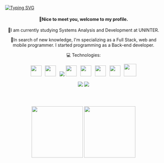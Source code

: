 [![Typing SVG](https://readme-typing-svg.herokuapp.com/?color=00FFFF&size=35&center=true&vCenter=true&width=1000&lines=Hello,+my+name+is+Pedro+Fanan;I'm+Dev+Full+Stack;Specialized+in+Back-end+;:%29)](https://git.io/typing-svg)



<link rel="stylesheet" href="https://cdn.jsdelivr.net/gh/devicons/devicon@v2.15.1/devicon.min.css">

<h4 align="center"> 
  👋Nice to meet you, welcome to my profile.
</h4>

<p align="center"> 
📖I am currently studying Systems Analysis and Development at UNINTER.
<p align="center"> 
📒In search of new knowledge, I'm specializing as a Full Stack, web and mobile programmer.
I started programming as a Back-end developer.
</p>
<p align="center">
  💻 Technologies:
</p>
<p align="center">
  <img height="35" src="https://cdn.jsdelivr.net/gh/devicons/devicon/icons/nodejs/nodejs-original-wordmark.svg" />
   &nbsp;
  <img height="35" src="https://cdn.jsdelivr.net/gh/devicons/devicon/icons/react/react-original-wordmark.svg" />
  &nbsp; 
  <img src="https://cdn.jsdelivr.net/gh/devicons/devicon/icons/python/python-original.svg" />
  <img height="35" src="https://cdn.jsdelivr.net/gh/devicons/devicon/icons/javascript/javascript-plain.svg" />
  &nbsp;
  <img height="35" src="https://cdn.jsdelivr.net/gh/devicons/devicon/icons/html5/html5-plain-wordmark.svg" />
  &nbsp;  
  <img height="35" src="https://cdn.jsdelivr.net/gh/devicons/devicon/icons/css3/css3-plain-wordmark.svg" />
  &nbsp;  
  <img height="35" src="https://cdn.jsdelivr.net/gh/devicons/devicon/icons/java/java-original.svg" />
  &nbsp;
  <img height="40" src="https://cdn.jsdelivr.net/gh/devicons/devicon/icons/mysql/mysql-original-wordmark.svg" />
</p>
</p>
<p align="center">
  <a href="https://www.linkedin.com/in/pedro-fanan-5023b7256/" alt="Linkedin" target="_blank">
  <img src="https://img.shields.io/badge/LinkedIn-0077B5?style=for-the-badge&logo=linkedin&logoColor=white"/></a>
  <a href="https://api.whatsapp.com/send?phone=5516989988979text=Pedro%20Fanan%20(Desenvolvedor%20Back-End)" alt="WhatsApp" target="_blank">
  <img src="https://img.shields.io/badge/WhatsApp-25D366?style=for-the-badge&logo=whatsapp&logoColor=white"/></a>
</p> 

<p  align="center">
  <img src="https://user-images.githubusercontent.com/73097560/115834477-dbab4500-a447-11eb-908a-139a6edaec5c.gif" width="1px"> 
</p> 
<br>  
<p  align="center">
  <td width="50%" align="center">
     <img height="165em" src="https://github-readme-stats.vercel.app/api?username=PedroFanan&show_icons=true&theme=dark&include_all_commits=false&count_private=true"/>
  </td>
  <td width="50%" align="center">
    <img height="165em" src="https://github-readme-stats.vercel.app/api/top-langs/?username=PedroFanan&layout=compact&langs_count=7&theme=dark"/>
  </td>
</p> 

